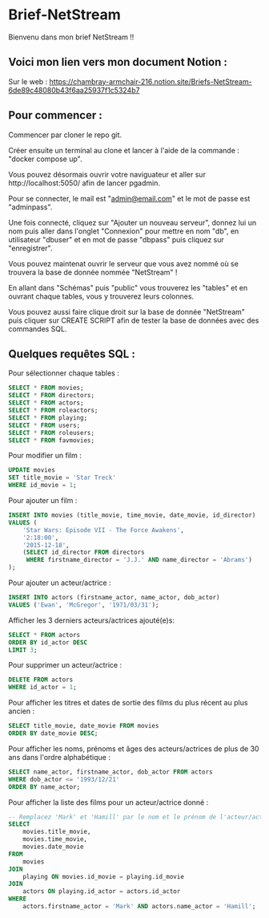 # Brief-NetStream

Bienvenu dans mon brief NetStream !!

## Voici mon lien vers mon document Notion :

Sur le web :
https://chambray-armchair-216.notion.site/Briefs-NetStream-6de89c48080b43f6aa25937f1c5324b7

## Pour commencer :

Commencer par cloner le repo git.

Créer ensuite un terminal au clone et lancer à l'aide de la commande : "docker compose up".

Vous pouvez désormais ouvrir votre naviguateur et aller sur http://localhost:5050/ afin de lancer pgadmin.

Pour se connecter, le mail est "admin@email.com" et le mot de passe est "adminpass".

Une fois connecté, cliquez sur "Ajouter un nouveau serveur",
donnez lui un nom puis aller dans l'onglet "Connexion" pour mettre en nom "db", en utilisateur "dbuser" et en mot de passe "dbpass" puis cliquez sur "enregistrer".

Vous pouvez maintenat ouvrir le serveur que vous avez nommé où se trouvera la base de donnée nommée "NetStream" !

En allant dans "Schémas" puis "public" vous trouverez les "tables" et en ouvrant chaque tables, vous y trouverez leurs colonnes.

Vous pouvez aussi faire clique droit sur la base de donnée "NetStream" puis cliquer sur CREATE SCRIPT afin de tester la base de données avec des commandes SQL.

## Quelques requêtes SQL :

Pour sélectionner chaque tables :

```sql
SELECT * FROM movies;
SELECT * FROM directors;
SELECT * FROM actors;
SELECT * FROM roleactors;
SELECT * FROM playing;
SELECT * FROM users;
SELECT * FROM roleusers;
SELECT * FROM favmovies;
```

Pour modifier un film :

```sql
UPDATE movies
SET title_movie = 'Star Treck'
WHERE id_movie = 1;
```

Pour ajouter un film :

```sql
INSERT INTO movies (title_movie, time_movie, date_movie, id_director)
VALUES (
    'Star Wars: Episode VII - The Force Awakens',
    '2:18:00',
    '2015-12-18',
    (SELECT id_director FROM directors
     WHERE firstname_director = 'J.J.' AND name_director = 'Abrams')
);
```

Pour ajouter un acteur/actrice :

```sql
INSERT INTO actors (firstname_actor, name_actor, dob_actor)
VALUES ('Ewan', 'McGregor', '1971/03/31');
```

Afficher les 3 derniers acteurs/actrices ajouté(e)s:

```sql
SELECT * FROM actors
ORDER BY id_actor DESC
LIMIT 3;
```

Pour supprimer un acteur/actrice :

```sql
DELETE FROM actors
WHERE id_actor = 1;
```

Pour afficher les titres et dates de sortie des films du plus récent au plus ancien :

```sql
SELECT title_movie, date_movie FROM movies
ORDER BY date_movie DESC;
```

Pour afficher les noms, prénoms et âges des acteurs/actrices de plus de 30 ans dans l'ordre alphabétique :

```sql
SELECT name_actor, firstname_actor, dob_actor FROM actors
WHERE dob_actor <= '1993/12/21'
ORDER BY name_actor;
```

Pour afficher la liste des films pour un acteur/actrice donné :

```sql
-- Remplacez 'Mark' et 'Hamill' par le nom et le prénom de l'acteur/actrice recherché(e)
SELECT
    movies.title_movie,
    movies.time_movie,
    movies.date_movie
FROM
    movies
JOIN
    playing ON movies.id_movie = playing.id_movie
JOIN
    actors ON playing.id_actor = actors.id_actor
WHERE
    actors.firstname_actor = 'Mark' AND actors.name_actor = 'Hamill';

```
